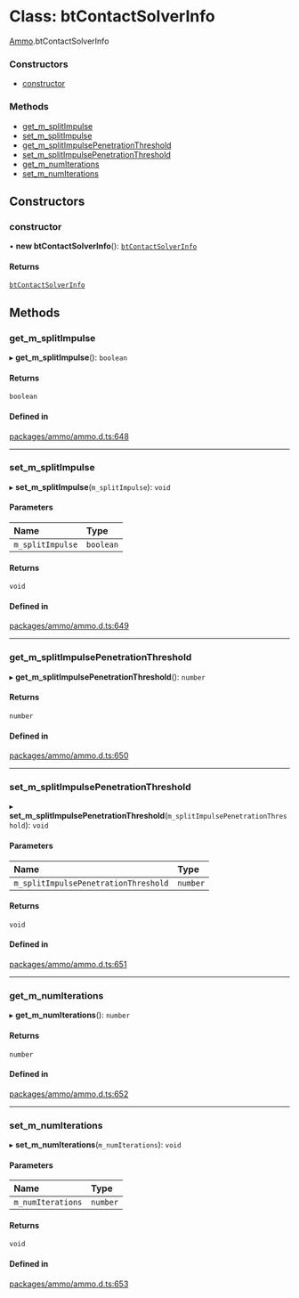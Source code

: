 # Class: btContactSolverInfo

[Ammo](../modules/Ammo.md).btContactSolverInfo

### Constructors

- [constructor](Ammo.btContactSolverInfo.md#constructor)

### Methods

- [get\_m\_splitImpulse](Ammo.btContactSolverInfo.md#get_m_splitimpulse)
- [set\_m\_splitImpulse](Ammo.btContactSolverInfo.md#set_m_splitimpulse)
- [get\_m\_splitImpulsePenetrationThreshold](Ammo.btContactSolverInfo.md#get_m_splitimpulsepenetrationthreshold)
- [set\_m\_splitImpulsePenetrationThreshold](Ammo.btContactSolverInfo.md#set_m_splitimpulsepenetrationthreshold)
- [get\_m\_numIterations](Ammo.btContactSolverInfo.md#get_m_numiterations)
- [set\_m\_numIterations](Ammo.btContactSolverInfo.md#set_m_numiterations)

## Constructors

### constructor

• **new btContactSolverInfo**(): [`btContactSolverInfo`](Ammo.btContactSolverInfo.md)

#### Returns

[`btContactSolverInfo`](Ammo.btContactSolverInfo.md)

## Methods

### get\_m\_splitImpulse

▸ **get_m_splitImpulse**(): `boolean`

#### Returns

`boolean`

#### Defined in

[packages/ammo/ammo.d.ts:648](https://github.com/Orillusion/orillusion/blob/main/packages/ammo/ammo.d.ts#L648)

___

### set\_m\_splitImpulse

▸ **set_m_splitImpulse**(`m_splitImpulse`): `void`

#### Parameters

| Name | Type |
| :------ | :------ |
| `m_splitImpulse` | `boolean` |

#### Returns

`void`

#### Defined in

[packages/ammo/ammo.d.ts:649](https://github.com/Orillusion/orillusion/blob/main/packages/ammo/ammo.d.ts#L649)

___

### get\_m\_splitImpulsePenetrationThreshold

▸ **get_m_splitImpulsePenetrationThreshold**(): `number`

#### Returns

`number`

#### Defined in

[packages/ammo/ammo.d.ts:650](https://github.com/Orillusion/orillusion/blob/main/packages/ammo/ammo.d.ts#L650)

___

### set\_m\_splitImpulsePenetrationThreshold

▸ **set_m_splitImpulsePenetrationThreshold**(`m_splitImpulsePenetrationThreshold`): `void`

#### Parameters

| Name | Type |
| :------ | :------ |
| `m_splitImpulsePenetrationThreshold` | `number` |

#### Returns

`void`

#### Defined in

[packages/ammo/ammo.d.ts:651](https://github.com/Orillusion/orillusion/blob/main/packages/ammo/ammo.d.ts#L651)

___

### get\_m\_numIterations

▸ **get_m_numIterations**(): `number`

#### Returns

`number`

#### Defined in

[packages/ammo/ammo.d.ts:652](https://github.com/Orillusion/orillusion/blob/main/packages/ammo/ammo.d.ts#L652)

___

### set\_m\_numIterations

▸ **set_m_numIterations**(`m_numIterations`): `void`

#### Parameters

| Name | Type |
| :------ | :------ |
| `m_numIterations` | `number` |

#### Returns

`void`

#### Defined in

[packages/ammo/ammo.d.ts:653](https://github.com/Orillusion/orillusion/blob/main/packages/ammo/ammo.d.ts#L653)
